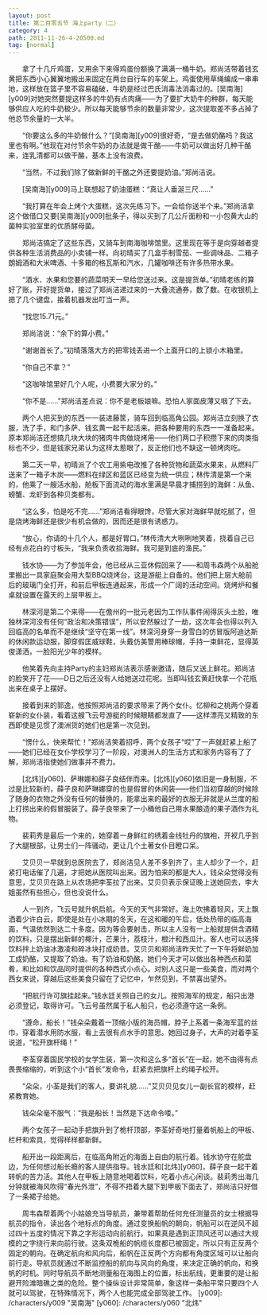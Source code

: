 ```yaml
---
layout: post
title: 第二百零五节 海上party（二）
category: 4
path: 2011-11-26-4-20500.md
tag: [normal]
---
```


　　拿了十几斤鸡蛋，又用余下来得鸡蛋份额换了满满一桶牛奶。郑尚洁带着钱玄黄把东西小心翼翼地搬出来固定在两台自行车的车架上。鸡蛋使用草绳编成一串串地，这样放在篮子里不容易磕破，牛奶是经过巴氏消毒法消毒过的。[吴南海][y009]对她突然要提这样多的牛奶有点肉痛——为了要扩大奶牛的种群，每天能够供应人吃的牛奶极少。所以每天能够节余的数量非常少，这次提取差不多占掉了他总节余量的一大半。

　　“你要这么多的牛奶做什么？”[吴南海][y009]很好奇，“是去做奶酪吗？我这里也有啊。”他现在对付节余牛奶的办法就是做干酪——牛奶可以做出好几种干酪来，连乳清都可以做干酪，基本上没有浪费。

　　“当然，不过我们除了做新鲜的干酪之外还要提奶油。”郑尚洁说。

　　[吴南海][y009]马上联想起了奶油蛋糕：“真让人垂涎三尺……”

　　“我打算在年会上烤个大蛋糕，这次先练习下。一会给你送半个来。”郑尚洁拿这个做借口又要[吴南海][y009]批条子，得以买到了几公斤面粉和一小包黄大山的菌种实验室里的优质酵母菌。

　　郑尚洁搞定了这些东西，又骑车到南海咖啡馆里。这里现在等于是向穿越者提供各种生活消费品的小卖铺一样。向初晴买了几盒手制雪茄、一些调味品、二箱子朗姆酒和大米啤酒、十多箱的格瓦斯和汽水，几罐咖啡还有许多热带水果。

　　“酒水、水果和您要的蔬菜明天一早给您送过来。这是提货单。”初晴老练的算好了账，开好提货单，接过了郑尚洁递过来的一大叠流通券，数了数。在收银机上摁了几个键盘，接着机器发出叮当一声。

　　“找您15.71元。”

　　郑尚洁说：“余下的算小费。”

　　“谢谢首长了。”初晴落落大方的把零钱丢进一个上面开口的上锁小木箱里。

　　“你自己不拿？”

　　“这咖啡馆里好几个人呢，小费要大家分的。”

　　“你不是……”郑尚洁差点说：你不是老板娘嘛。恐怕人家面皮薄又咽了下去。

　　两个人把买到的东西一一装进藤筐，骑车回到临高角公园。郑尚洁立刻换了衣服，洗了手，和门多萨、钱玄黄一起干起活来。把各种要用的东西一一准备起来。原本郑尚洁还想搞几块大块的猪肉牛肉做烧烤用——他们两口子积攒下来的肉类指标也不少，但是钱家兄弟认为这样太惹眼了，反正他们也不缺这一顿烤肉吃。

　　第二天一早，初晴派了个农工用紫电改推了各种货物和蔬菜水果来，从燃料厂送来了一箱子木炭——燃料在绿区和蓝区已经变为统一供应；林传清是第一个来的，他乘了一艘活水船，舱板下面流动的海水里满是早晨才捕捞到的海鲜：从鱼、螃蟹、龙虾到各种贝类都有。

　　“这么多，怕是吃不完……”郑尚洁看得眼馋，尽管大家对海鲜早就吃腻了，但是烧烤海鲜还是很少有机会做的，因而还是很有诱惑力。

　　“放心，你请的十几个人，都是好胃口。”林传清大大咧咧地笑着，挠着自己已经有点花白的寸板头，“我来负责收拾海鲜。我可是到底的渔民。”

　　钱水协——为了参加年会，他已经从三亚休假回来了——和周韦森两个从船舱里搬出一具家庭聚会用大型BBQ烧烤台，这是游艇上自备的。他们把上层大舱前后的玻璃门全打开，和前后甲板连通起来，形成一个广阔的活动空间。烧烤炉和餐桌就设置在露天的上层甲板上。

　　林深河是第二个来得——在儋州的一批元老因为工作队事件闹得灰头土脸，唯独林深河没有任何“政治和决策错误”，所以安然躲过了一劫，这次年会也得以列入回临高的名单而不是继续“坚守在第一线”。林深河身穿一身雪白的仿冒版阿迪达斯的休闲款运动服，脚穿假匡威球鞋，头戴仿美警用棒球帽，手持一束鲜花，显得英俊潇洒，一脸阳光少年的模样。

　　他笑着先向主持Party的主妇郑尚洁表示感谢邀请，随后又送上鲜花。郑尚洁的脸笑开了花——D日之后还没有人给她送过花呢。当即叫钱玄黄赶快拿一个花瓶出来在桌子上摆好。

　　接着到来的郭逸，他按照郑尚洁的要求带来了两个女仆。忆柳和之桃两个穿着崭新的女仆装，看着这艘飞云号游艇的时候眼睛都发直了——这样漂亮又精致的东西即使是见惯了澳洲货的她们也是第一次见到。

　　“愣什么，快来帮忙！”郑尚洁笑着招呼，两个女孩子“哎”了一声就赶紧上船了——她们已经在女仆学校学习了一阶段，对澳洲人的生活方式和家务内容有了了解，郑尚洁指使她们做事并不费力。

　　[北炜][y060]、萨琳娜和薛子良结伴而来。[北炜][y060]依旧是一身制服，不过是比较新的，薛子良和萨琳娜穿的也是假冒的休闲装——他们当初穿越的时候除了随身的衣物之外没有任何的替换的，能拿出来的最好的衣服无非就是从兰度的船上打捞出来的假冒服装了。薛子良带来了一小桶他自己用水果酿造的果子酒作为礼物。

　　裴莉秀是最后一个来的，她穿着一身鲜红的绣着金线牡丹的旗袍，开衩几乎到了大腿根部，让男士们一阵骚动，更让几个土著女仆目瞪口呆。

　　艾贝贝一早就到总医院去了，郑尚洁见人差不多到齐了，主人却少了一个，赶紧打电话催了几遍，才把她从医院叫出来。因为怕来的都是大人，钱朵朵觉得没有意思，艾贝贝在路上从农场把李荃拉了出来。艾贝贝表示保证晚上送她回去，李大姐虽然有些担心，但也没说什么。

　　人一到齐，飞云号就升帆启航。今天的天气非常好。海上吹拂着轻风，天上飘洒着少许白云，即使是处在小冰期的冬天，在这和暖的午后，低处热带的临高海面，气温依然到达二十多度。因为等会要射击，所以主人没有一上船就提供含酒精的饮料，只是摆出新鲜的椰汁，芒果汁，荔枝汁，橙汁和西瓜汁。客人也可以选择饮料拌上奶油冰激凌和碎冰块打成奶昔。艾贝贝和郑尚洁昨天忙了一下午将鲜奶加工成奶酪，又提取了奶油。有了奶油和奶酪，她们今天才可以做出各种西点和菜肴，和比如和饮品同时提供的各种西式小点心。对别人这只是一些美食，而对两个西女来说，穿越后这些美食只留在了记忆中，乍然见到，不禁喜出望外。

　　“把航行许可旗挂起来。”钱水廷关照自己的女儿。按照海军的规定，船只出港必须登记，取得许可。飞云号虽然属于私人船只，也必须遵守这一条例。

　　“遵命，船长！”钱朵朵戴着一顶缩小版的海员帽，脖子上系着一条海军蓝的丝巾，穿着潜水用防水服，看上去很有点水手的意思。她回过身子，大声的对着李荃说道，“松开旗杆绳！”

　　李荃穿着国民学校的女学生装，第一次和这么多“首长”在一起，她不由得有点畏畏缩缩的，听到这个小“首长”发命令，赶紧去把旗杆上的绳子松开。

　　“朵朵，小荃是我们的客人，要讲礼貌……”艾贝贝见女儿一副长官的模样，赶紧教育她。

　　钱朵朵毫不服气：“我是船长！当然是下达命令喽。”

　　两个女孩子一起动手把旗升到了桅杆顶部，李荃好奇地打量着帆船上的甲板、栏杆和索具，觉得样样都新鲜。

　　船开出一段距离后，在临高角附近的海面上自由的航行着。钱水协守在舵盘边，为任何想过船长瘾的客人提供指导。钱水廷和[北炜][y060]，薛子良一起干着转帆的苦力活。其他人在甲板上随意地喝着饮料，吃着小点心闲谈。裴莉秀出海几分钟就被海风吹得“春光外泄”，不得不捂着大腿下到甲板下面去了，郑尚洁只好借了一条裙子给她。

　　周韦森帮着两个小姑娘充当导航员，兼带着帮助任何充任测量员的女士根据导航员的指令，读出各个地标点的角度。通过变换船帆的朝向，帆船可以在逆风不超过四十五度的情况下靠之字形运动向前航行。如果真是遇到正顶风还可以通过大规模的之字绕行来向前行驶。这条双桅船的帆缆长度都已被固定，所以只有正反两个固定的朝向。在确定航向和风向后，船帆在正反两个方向都有角度区域可以让船向前行走。导航员就通过不断监控船的航向与风向的角度，来决定正确的帆向，和换帆的时机。同时导航员不断地测量船在海图上的位置，标出航线，更重要的是让船避开险滩暗礁之类的危险。整个操纵设计非常简单，象这样一条船平常只要四个人就可以驾驶，在特殊情况下，两个人也能完成全部驾驶工作。
[y009]: /characters/y009 "吴南海"
[y060]: /characters/y060 "北炜"
